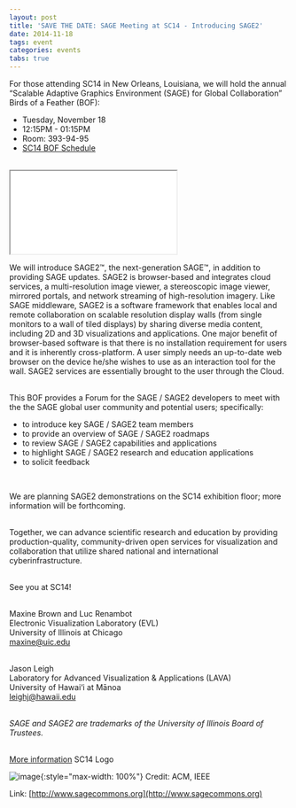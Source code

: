 ```yaml
---
layout: post
title: 'SAVE THE DATE: SAGE Meeting at SC14 - Introducing SAGE2'
date: 2014-11-18
tags: event
categories: events
tabs: true
---
```


For those attending SC14 in New Orleans, Louisiana, we will hold the annual &ldquo;Scalable Adaptive Graphics Environment (SAGE) for Global Collaboration&rdquo; Birds of a Feather (BOF):<br>
<ul>
<li>Tuesday, November 18</li>
<li>12:15PM - 01:15PM</li>
<li>Room: 393-94-95</li>
<li><a href="http://sc14.supercomputing.org/schedule/event_detail?evid=bof120">SC14 BOF Schedule</a></li>
</ul><br>

<iframe src="//www.youtube.com/embed/ZHm6wdPP1RY" allowfullscreen></iframe><br>

We will introduce SAGE2&trade;, the next-generation SAGE&trade;, in addition to providing SAGE updates. SAGE2 is browser-based and integrates cloud services, a multi-resolution image viewer, a stereoscopic image viewer, mirrored portals, and network streaming of high-resolution imagery. Like SAGE middleware, SAGE2 is a software framework that enables local and remote collaboration on scalable resolution display walls (from single monitors to a wall of tiled displays) by sharing diverse media content, including 2D and 3D visualizations and applications. One major benefit of browser-based software is that there is no installation requirement for users and it is inherently cross-platform. A user simply needs an up-to-date web browser on the device he/she wishes to use as an interaction tool for the wall. SAGE2 services are essentially brought to the user through the Cloud.<br><br>

This BOF provides a Forum for the SAGE / SAGE2 developers to meet with the the SAGE global user community and potential users; specifically:<br>
<ul>
<li>to introduce key SAGE / SAGE2 team members</li>
<li>to provide an overview of SAGE / SAGE2 roadmaps</li>
<li>to review SAGE / SAGE2 capabilities and applications</li>
<li>to highlight SAGE / SAGE2 research and education applications</li>
<li>to solicit feedback</li>
</ul><br>

We are planning SAGE2 demonstrations on the SC14 exhibition floor; more information will be forthcoming.<br><br>

Together, we can advance scientific research and education by providing production-quality, community-driven open services for visualization and collaboration that utilize shared national and international cyberinfrastructure.<br><br>

See you at SC14!<br><br>

Maxine Brown and Luc Renambot<br>
Electronic Visualization Laboratory (EVL)<br>
University of Illinois at Chicago<br>
<a href="mailto:maxine@uic.edu">maxine@uic.edu</a><br><br>

Jason Leigh<br>
Laboratory for Advanced Visualization &amp; Applications (LAVA)<br>
University of Hawai&#8216;i at M&#257;noa<br>
<a href="mailto:leighj@hawaii.edu">leighj@hawaii.edu</a><br><br>

<em>SAGE and SAGE2 are trademarks of the University of Illinois Board of Trustees.</em><br><br>

<a href="http://www.sagecommons.org">More information</a>
SC14 Logo

![image](https://www.evl.uic.edu/output/originals/sc14-logo.png-srcw.jpg){:style="max-width: 100%"}
Credit: ACM, IEEE


Link: [http://www.sagecommons.org](http://www.sagecommons.org)
